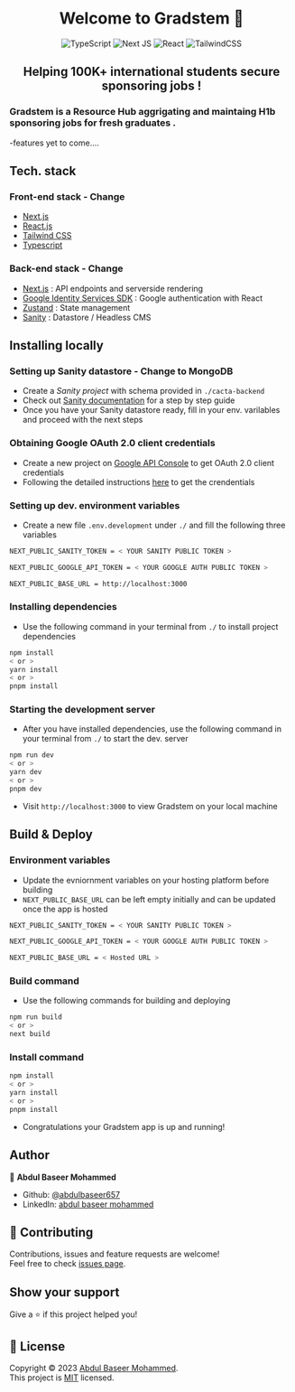<h1 align="center">Welcome to Gradstem 👋</h1>

<div align="center">

![TypeScript](https://img.shields.io/badge/typescript-%23007ACC.svg?style=for-the-badge&logo=typescript&logoColor=white)
![Next JS](https://img.shields.io/badge/Next-black?style=for-the-badge&logo=next.js&logoColor=white)
![React](https://img.shields.io/badge/react-%2320232a.svg?style=for-the-badge&gitlogo=react&logoColor=%2361DAFB)
![TailwindCSS](https://img.shields.io/badge/tailwindcss-%2338B2AC.svg?style=for-the-badge&logo=tailwind-css&logoColor=white)

</div>

<h2 align="center">Helping 100K+ international students secure sponsoring jobs !</h2>

### Gradstem is a Resource Hub aggrigating and maintaing H1b sponsoring jobs for fresh graduates .

-features yet to come....

## Tech. stack

### Front-end stack - Change

- [Next.js](https://nextjs.org/)
- [React.js](https://reactjs.org/)
- [Tailwind CSS](https://tailwindcss.com/)
- [Typescript](https://www.typescriptlang.org/)

### Back-end stack - Change

- [Next.js](https://nextjs.org/) : API endpoints and serverside rendering
- [Google Identity Services SDK](https://developers.google.com/identity/protocols/oauth2) : Google authentication with React
- [Zustand](https://github.com/pmndrs/zustand) : State management
- [Sanity](https://www.sanity.io/docs) : Datastore / Headless CMS

## Installing locally

### Setting up Sanity datastore - Change to MongoDB

- Create a <i>Sanity project</i> with schema provided in `./cacta-backend`
- Check out [Sanity documentation](https://www.sanity.io/docs) for a step by step guide
- Once you have your Sanity datastore ready, fill in your env. varilables and proceed with the next steps

### Obtaining Google OAuth 2.0 client credentials

- Create a new project on [Google API Console](https://console.developers.google.com/) to get OAuth 2.0 client credentials
- Following the detailed instructions [here](https://developers.google.com/identity/protocols/oauth2) to get the crendentials

### Setting up dev. environment variables

- Create a new file `.env.development` under `./` and fill the following three variables

```sh
NEXT_PUBLIC_SANITY_TOKEN = < YOUR SANITY PUBLIC TOKEN >

NEXT_PUBLIC_GOOGLE_API_TOKEN = < YOUR GOOGLE AUTH PUBLIC TOKEN >

NEXT_PUBLIC_BASE_URL = http://localhost:3000
```

### Installing dependencies

- Use the following command in your terminal from `./` to install project dependencies

```sh
npm install
< or >
yarn install
< or >
pnpm install
```

### Starting the development server

- After you have installed dependencies, use the following command in your terminal from `./` to start the dev. server

```sh
npm run dev
< or >
yarn dev
< or >
pnpm dev
```

- Visit `http://localhost:3000` to view Gradstem on your local machine

## Build & Deploy

### Environment variables

- Update the evniornment variables on your hosting platform before building
- `NEXT_PUBLIC_BASE_URL` can be left empty initially and can be updated once the app is hosted

```sh
NEXT_PUBLIC_SANITY_TOKEN = < YOUR SANITY PUBLIC TOKEN >

NEXT_PUBLIC_GOOGLE_API_TOKEN = < YOUR GOOGLE AUTH PUBLIC TOKEN >

NEXT_PUBLIC_BASE_URL = < Hosted URL >
```

### Build command

- Use the following commands for building and deploying

```sh
npm run build
< or >
next build
```

### Install command

```sh
npm install
< or >
yarn install
< or >
pnpm install
```

- Congratulations your Gradstem app is up and running!

## Author

👤 **Abdul Baseer Mohammed**

- Github: [@abdulbaseer657](https://github.com/abdulbaseer657)
- LinkedIn: [abdul baseer mohammed](https://www.linkedin.com/in/abdul-baseer-mohammed-59bbbb158/)

## 🤝 Contributing

Contributions, issues and feature requests are welcome!<br />Feel free to check [issues page](https://github.com/abdulbaseer657/gradstem/issues).

## Show your support

Give a ⭐️ if this project helped you!

## 📝 License

Copyright © 2023 [Abdul Baseer Mohammed](https://github.com/abdulbaseer657).<br />
This project is [MIT](https://github.com/abdulbaseer657/gradstem/blob/main/LICENSE) licensed.
